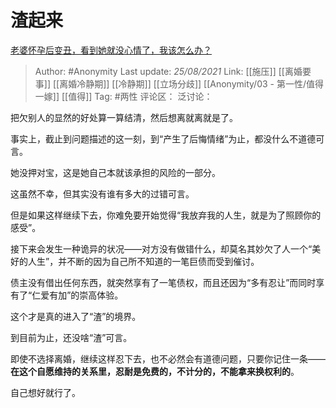 # 渣起来
[老婆怀孕后变丑，看到她就没心情了，我该怎么办？](https://www.zhihu.com/question/427961642/answer/2081371302)

> Author: #Anonymity
> Last update: *25/08/2021*
> Link: [[施压]] [[离婚要事]] [[离婚冷静期]] [[冷静期]] [[立场分歧]] [[Anonymity/03 - 第一性/值得一嫁]] [[值得]]
> Tag: #两性
> 评论区：
> 泛讨论：

把欠别人的显然的好处算一算结清，然后想离就离就是了。

事实上，截止到问题描述的这一刻，到“产生了后悔情绪”为止，都没什么不道德可言。

她没押对宝，这是她自己本就该承担的风险的一部分。

这虽然不幸，但其实没有谁有多大的过错可言。

但是如果这样继续下去，你难免要开始觉得“我放弃我的人生，就是为了照顾你的感受”。

接下来会发生一种诡异的状况——对方没有做错什么，却莫名其妙欠了人一个“美好的人生”，并不断的因为自己所不知道的一笔巨债而受到催讨。

债主没有借出任何东西，就突然享有了一笔债权，而且还因为“多有忍让”而同时享有了“仁爱有加”的崇高体验。

这个才是真的进入了“渣”的境界。

到目前为止，还没啥“渣”可言。

即使不选择离婚，继续这样忍下去，也不必然会有道德问题，只要你记住一条——**在这个自愿维持的关系里，忍耐是免费的，不计分的，不能拿来换权利的**。

自己想好就行了。
